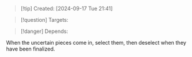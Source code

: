 
>[!tip] Created: [2024-09-17 Tue 21:41]

>[!question] Targets: 

>[!danger] Depends: 

When the uncertain pieces come in, select them, then deselect when they have been finalized.